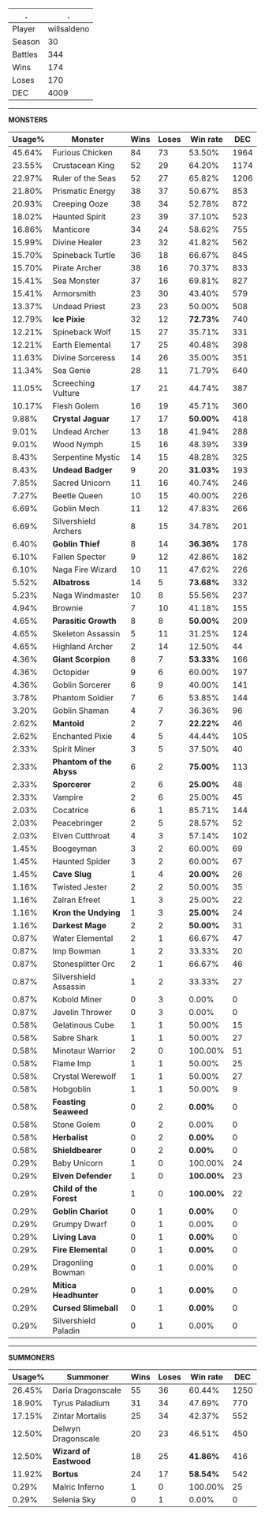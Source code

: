 .|.
|-|-
Player|willsaldeno
Season|30
Battles|344
Wins|174
Loses|170
DEC|4009

---
**MONSTERS**

Usage%|Monster|Wins|Loses|Win rate|DEC|
-|-|-|-|-|-|
45.64%|Furious Chicken|84|73|53.50%|1964|
23.55%|Crustacean King|52|29|64.20%|1174|
22.97%|Ruler of the Seas|52|27|65.82%|1206|
21.80%|Prismatic Energy|38|37|50.67%|853|
20.93%|Creeping Ooze|38|34|52.78%|872|
18.02%|Haunted Spirit|23|39|37.10%|523|
16.86%|Manticore|34|24|58.62%|755|
15.99%|Divine Healer|23|32|41.82%|562|
15.70%|Spineback Turtle|36|18|66.67%|845|
15.70%|Pirate Archer|38|16|70.37%|833|
15.41%|Sea Monster|37|16|69.81%|827|
15.41%|Armorsmith|23|30|43.40%|579|
13.37%|Undead Priest|23|23|50.00%|508|
12.79%|**Ice Pixie**|32|12|**72.73%**|740|
12.21%|Spineback Wolf|15|27|35.71%|331|
12.21%|Earth Elemental|17|25|40.48%|398|
11.63%|Divine Sorceress|14|26|35.00%|351|
11.34%|Sea Genie|28|11|71.79%|640|
11.05%|Screeching Vulture|17|21|44.74%|387|
10.17%|Flesh Golem|16|19|45.71%|360|
9.88%|**Crystal Jaguar**|17|17|**50.00%**|418|
9.01%|Undead Archer|13|18|41.94%|288|
9.01%|Wood Nymph|15|16|48.39%|339|
8.43%|Serpentine Mystic|14|15|48.28%|325|
8.43%|**Undead Badger**|9|20|**31.03%**|193|
7.85%|Sacred Unicorn|11|16|40.74%|246|
7.27%|Beetle Queen|10|15|40.00%|226|
6.69%|Goblin Mech|11|12|47.83%|266|
6.69%|Silvershield Archers|8|15|34.78%|201|
6.40%|**Goblin Thief**|8|14|**36.36%**|178|
6.10%|Fallen Specter|9|12|42.86%|182|
6.10%|Naga Fire Wizard|10|11|47.62%|226|
5.52%|**Albatross**|14|5|**73.68%**|332|
5.23%|Naga Windmaster|10|8|55.56%|237|
4.94%|Brownie|7|10|41.18%|155|
4.65%|**Parasitic Growth**|8|8|**50.00%**|209|
4.65%|Skeleton Assassin|5|11|31.25%|124|
4.65%|Highland Archer|2|14|12.50%|44|
4.36%|**Giant Scorpion**|8|7|**53.33%**|166|
4.36%|Octopider|9|6|60.00%|197|
4.36%|Goblin Sorcerer|6|9|40.00%|141|
3.78%|Phantom Soldier|7|6|53.85%|144|
3.20%|Goblin Shaman|4|7|36.36%|96|
2.62%|**Mantoid**|2|7|**22.22%**|46|
2.62%|Enchanted Pixie|4|5|44.44%|105|
2.33%|Spirit Miner|3|5|37.50%|40|
2.33%|**Phantom of the Abyss**|6|2|**75.00%**|113|
2.33%|**Sporcerer**|2|6|**25.00%**|48|
2.33%|Vampire|2|6|25.00%|45|
2.03%|Cocatrice|6|1|85.71%|144|
2.03%|Peacebringer|2|5|28.57%|52|
2.03%|Elven Cutthroat|4|3|57.14%|102|
1.45%|Boogeyman|3|2|60.00%|69|
1.45%|Haunted Spider|3|2|60.00%|67|
1.45%|**Cave Slug**|1|4|**20.00%**|26|
1.16%|Twisted Jester|2|2|50.00%|35|
1.16%|Zalran Efreet|1|3|25.00%|22|
1.16%|**Kron the Undying**|1|3|**25.00%**|24|
1.16%|**Darkest Mage**|2|2|**50.00%**|31|
0.87%|Water Elemental|2|1|66.67%|47|
0.87%|Imp Bowman|1|2|33.33%|20|
0.87%|Stonesplitter Orc|2|1|66.67%|46|
0.87%|Silvershield Assassin|1|2|33.33%|27|
0.87%|Kobold Miner|0|3|0.00%|0|
0.87%|Javelin Thrower|0|3|0.00%|0|
0.58%|Gelatinous Cube|1|1|50.00%|15|
0.58%|Sabre Shark|1|1|50.00%|27|
0.58%|Minotaur Warrior|2|0|100.00%|51|
0.58%|Flame Imp|1|1|50.00%|25|
0.58%|Crystal Werewolf|1|1|50.00%|27|
0.58%|Hobgoblin|1|1|50.00%|9|
0.58%|**Feasting Seaweed**|0|2|**0.00%**|0|
0.58%|Stone Golem|0|2|0.00%|0|
0.58%|**Herbalist**|0|2|**0.00%**|0|
0.58%|**Shieldbearer**|0|2|**0.00%**|0|
0.29%|Baby Unicorn|1|0|100.00%|24|
0.29%|**Elven Defender**|1|0|**100.00%**|23|
0.29%|**Child of the Forest**|1|0|**100.00%**|22|
0.29%|**Goblin Chariot**|0|1|**0.00%**|0|
0.29%|Grumpy Dwarf|0|1|0.00%|0|
0.29%|**Living Lava**|0|1|**0.00%**|0|
0.29%|**Fire Elemental**|0|1|**0.00%**|0|
0.29%|Dragonling Bowman|0|1|0.00%|0|
0.29%|**Mitica Headhunter**|0|1|**0.00%**|0|
0.29%|**Cursed Slimeball**|0|1|**0.00%**|0|
0.29%|Silvershield Paladin|0|1|0.00%|0|

---
**SUMMONERS**

Usage%|Summoner|Wins|Loses|Win rate|DEC|
-|-|-|-|-|-|
26.45%|Daria Dragonscale|55|36|60.44%|1250|
18.90%|Tyrus Paladium|31|34|47.69%|770|
17.15%|Zintar Mortalis|25|34|42.37%|552|
12.50%|Delwyn Dragonscale|20|23|46.51%|450|
12.50%|**Wizard of Eastwood**|18|25|**41.86%**|416|
11.92%|**Bortus**|24|17|**58.54%**|542|
0.29%|Malric Inferno|1|0|100.00%|25|
0.29%|Selenia Sky|0|1|0.00%|0|
